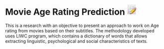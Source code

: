 # Movie Age Rating Prediction ![icon](img/favicon.png)

This is a research with an objective to present an approach to work on Age rating from movies based on their subtitles. The methodology developed uses LIWC program, which contains a dictionary of words that allows  extracting linguistic, psychological and social characteristics of texts.
